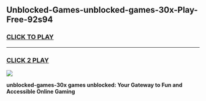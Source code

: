 
## Unblocked-Games-unblocked-games-30x-Play-Free-92s94
<h3>
<a href="https://premium76.site?title=unblocked-games-30x&ref=20A">CLICK TO PLAY</a></h3>
<hr>

<h3>
<a href="https://premium76.site?title=unblocked-games-30x&ref=20A">CLICK 2 PLAY</a>
  
</h3>

<a href="https://premium76.site?title=unblocked-games-30x&ref=20A"><img src="https://clearcache.store/games.png"></a>


**unblocked-games-30x games unblocked: Your Gateway to Fun and Accessible Online Gaming**

